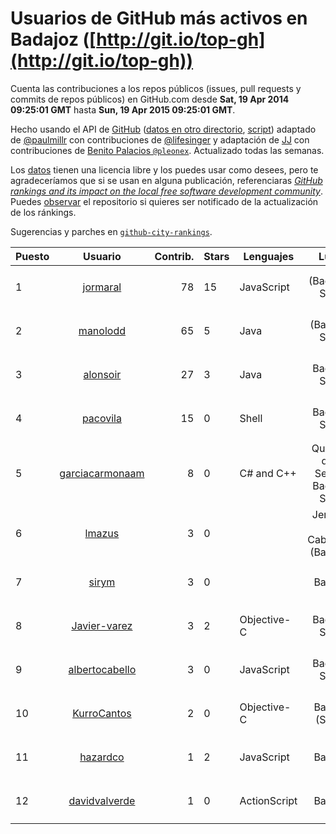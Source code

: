 # Usuarios de GitHub más activos en Badajoz ([http://git.io/top-gh](http://git.io/top-gh))



  Cuenta las contribuciones a los repos públicos (issues, pull requests y commits de repos públicos) en GitHub.com desde  **Sat, 19 Apr 2014 09:25:01 GMT** hasta **Sun, 19 Apr 2015 09:25:01 GMT**.

  Hecho usando el API de [GitHub](http://github.com) ([datos en otro directorio](https://github.com/JJ/top-github-users-data/tree/master/data), [script](https://github.com/JJ/top-github-users)) adaptado de [@paulmillr](https://github.com/paulmillr) con contribuciones de [@lifesinger](https://github.com/lifesinger) y adaptación de [JJ](http://jj.github.io) con contribuciones de [Benito Palacios `@pleonex`](http://github.com/pleonex). Actualizado todas las semanas.

  Los [datos](https://github.com/JJ/top-github-users-data/tree/master/data) tienen una licencia libre y los puedes usar como desees, pero te agradeceríamos que si se usan en alguna publicación, referenciaras [*GitHub rankings and its impact on the local free software development community*](https://thewinnower.com/papers/github-rankings-and-its-impact-on-the-local-free-software-development-community). Puedes [observar](https://github.com/JJ/top-github-users-data/subscription) el repositorio si quieres ser notificado de la actualización de los ránkings. 

  Sugerencias y parches en [`github-city-rankings`](http://github.com/JJ/github-city-rankings). 


| Puesto   |  Usuario  |Contrib.| Stars | Lenguajes   |      Lugar      |  Avatar  |
|----------|:---------:|-------:|-------|-------------|:---------------:|----------|
| 1 | [jormaral](https://github.com/jormaral) | 78 | 15 | JavaScript | (Badajoz), Spain | <img src='https://avatars2.githubusercontent.com/u/827073?v=3&s=64' width='64' height='64' title='Jorge Martín'> |
| 2 | [manolodd](https://github.com/manolodd) | 65 | 5 | Java | (Badajoz) Spain | <img src='https://avatars2.githubusercontent.com/u/5189679?v=3&s=64' width='64' height='64' title='Manuel Domínguez-Dorado'> |
| 3 | [alonsoir](https://github.com/alonsoir) | 27 | 3 | Java | Badajoz, Spain | <img src='https://avatars2.githubusercontent.com/u/2405946?v=3&s=64' width='64' height='64' title='Alonso'> |
| 4 | [pacovila](https://github.com/pacovila) | 15 | 0 | Shell | Badajoz, Spain | <img src='https://avatars2.githubusercontent.com/u/3647096?v=3&s=64' width='64' height='64' title='Francisco Vila'> |
| 5 | [garciacarmonaam](https://github.com/garciacarmonaam) | 8 | 0 | C# and C++ | Quintana de la Serena, Badajoz, Spain | <img src='https://avatars0.githubusercontent.com/u/8081322?v=3&s=64' width='64' height='64' title='Ángel Manuel García Carmona'> |
| 6 | [lmazus](https://github.com/lmazus) | 3 | 0 |  | Jerez de los Caballeros (Badajoz) | <img src='https://avatars3.githubusercontent.com/u/8288319?v=3&s=64' width='64' height='64' title='Luis Mazuecos'> |
| 7 | [sirym](https://github.com/sirym) | 3 | 0 |  | Badajoz | <img src='https://avatars3.githubusercontent.com/u/8791586?v=3&s=64' width='64' height='64' title='SIRYM'> |
| 8 | [Javier-varez](https://github.com/Javier-varez) | 3 | 2 | Objective-C | Badajoz, Spain | <img src='https://avatars3.githubusercontent.com/u/5116453?v=3&s=64' width='64' height='64' title='Francisco Javier Alvarez Garcia'> |
| 9 | [albertocabello](https://github.com/albertocabello) | 3 | 0 | JavaScript | Badajoz, Spain | <img src='https://avatars1.githubusercontent.com/u/3274653?v=3&s=64' width='64' height='64' title='Alberto Cabello Sánchez'> |
| 10 | [KurroCantos](https://github.com/KurroCantos) | 2 | 0 | Objective-C | Badajoz (Spain) | <img src='https://avatars0.githubusercontent.com/u/8928294?v=3&s=64' width='64' height='64' title='Kurro'> |
| 11 | [hazardco](https://github.com/hazardco) | 1 | 2 | JavaScript | Badajoz | <img src='https://avatars0.githubusercontent.com/u/497837?v=3&s=64' width='64' height='64' title='Luis Miguel Cabezas Granado'> |
| 12 | [davidvalverde](https://github.com/davidvalverde) | 1 | 0 | ActionScript | Badajoz | <img src='https://avatars2.githubusercontent.com/u/1055256?v=3&s=64' width='64' height='64' title='David Valverde'> |
